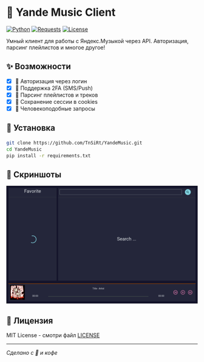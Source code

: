 # 🎵 Yande Music Client

[![Python](https://img.shields.io/badge/Python-3.8+-blue.svg)](https://python.org)
[![Requests](https://img.shields.io/badge/Requests-2.32+-green.svg)](https://requests.readthedocs.io)
[![License](https://img.shields.io/badge/License-MIT-yellow.svg)](LICENSE)

Умный клиент для работы с Яндекс.Музыкой через API. Авторизация, парсинг плейлистов и многое другое!

## ✨ Возможности

- [x] 🔐 Авторизация через логин
- [x] 📱 Поддержка 2FA (SMS/Push)
- [x] 🎵 Парсинг плейлистов и треков
- [x] 🍪 Сохранение сессии в cookies
- [x] 🤖 Человекоподобные запросы

## 🚀 Установка

```bash
git clone https://github.com/TnSiRt/YandeMusic.git
cd YandeMusic
pip install -r requirements.txt
```

## 🎨 Скриншоты

![Header](https://github.com/TnSiRt/YandeMusic/blob/main/Screen1.png)


## 📜 Лицензия

MIT License - смотри файл [LICENSE](LICENSE)

---

*Сделано с 💙 и кофе*
